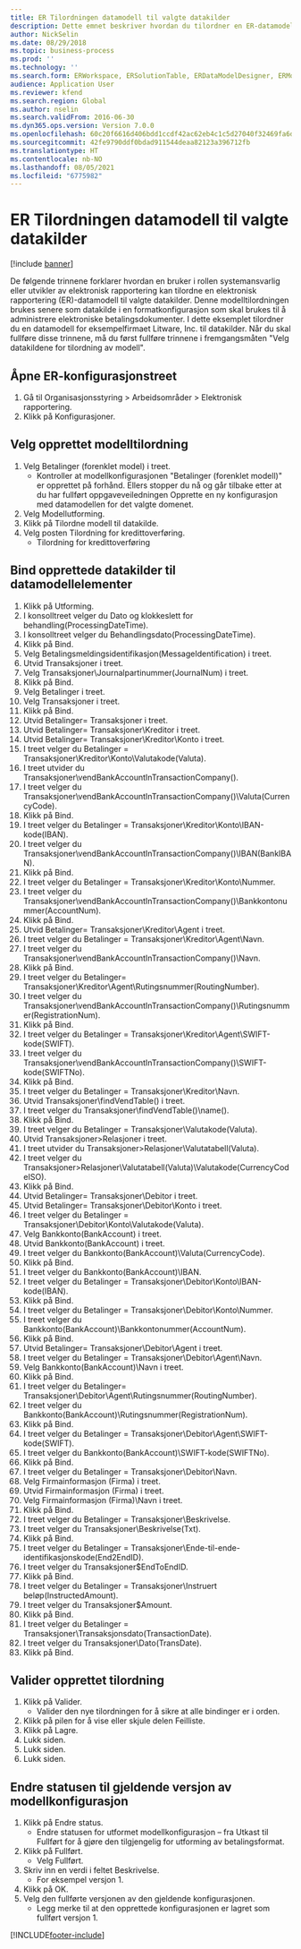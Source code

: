 ```yaml
---
title: ER Tilordningen datamodell til valgte datakilder
description: Dette emnet beskriver hvordan du tilordner en ER-datamodell (Elektronisk rapportering) til valgte Microsoft Dynamics 365 Finance-datakilder.
author: NickSelin
ms.date: 08/29/2018
ms.topic: business-process
ms.prod: ''
ms.technology: ''
ms.search.form: ERWorkspace, ERSolutionTable, ERDataModelDesigner, ERModelMappingTable, ERModelMappingDesigner
audience: Application User
ms.reviewer: kfend
ms.search.region: Global
ms.author: nselin
ms.search.validFrom: 2016-06-30
ms.dyn365.ops.version: Version 7.0.0
ms.openlocfilehash: 60c20f6616d406bdd1ccdf42ac62eb4c1c5d27040f32469fa6dd370c41830450
ms.sourcegitcommit: 42fe9790ddf0bdad911544deaa82123a396712fb
ms.translationtype: HT
ms.contentlocale: nb-NO
ms.lasthandoff: 08/05/2021
ms.locfileid: "6775982"
---
```

# <a name="er-map-data-model-to-selected-data-sources"></a>ER Tilordningen datamodell til valgte datakilder

[!include [banner](../../includes/banner.md)]

De følgende trinnene forklarer hvordan en bruker i rollen systemansvarlig eller utvikler av elektronisk rapportering kan tilordne en elektronisk rapportering (ER)-datamodell til valgte datakilder. Denne modelltilordningen brukes senere som datakilde i en formatkonfigurasjon som skal brukes til å administrere elektroniske betalingsdokumenter. I dette eksemplet tilordner du en datamodell for eksempelfirmaet Litware, Inc. til datakilder. Når du skal fullføre disse trinnene, må du først fullføre trinnene i fremgangsmåten "Velg datakildene for tilordning av modell".


## <a name="open-er-configurations-tree"></a>Åpne ER-konfigurasjonstreet
1. Gå til Organisasjonsstyring > Arbeidsområder > Elektronisk rapportering.
2. Klikk på Konfigurasjoner.

## <a name="select-created-model-mapping"></a>Velg opprettet modelltilordning
1. Velg Betalinger (forenklet model) i treet.
    * Kontroller at modellkonfigurasjonen "Betalinger (forenklet modell)" er opprettet på forhånd. Ellers stopper du nå og går tilbake etter at du har fullført oppgaveveiledningen Opprette en ny konfigurasjon med datamodellen for det valgte domenet.  
2. Velg Modellutforming.
3. Klikk på Tilordne modell til datakilde.
4. Velg posten Tilordning for kredittoverføring.
    * Tilordning for kredittoverføring  

## <a name="bind-created-data-sources-to-data-model-elements"></a>Bind opprettede datakilder til datamodellelementer
1. Klikk på Utforming.
2. I konsolltreet velger du Dato og klokkeslett for behandling(ProcessingDateTime).
3. I konsolltreet velger du Behandlingsdato(ProcessingDateTime).
4. Klikk på Bind.
5. Velg Betalingsmeldingsidentifikasjon(MessageIdentification) i treet.
6. Utvid Transaksjoner i treet.
7. Velg Transaksjoner\Journalpartinummer(JournalNum) i treet.
8. Klikk på Bind.
9. Velg Betalinger i treet.
10. Velg Transaksjoner i treet.
11. Klikk på Bind.
12. Utvid Betalinger= Transaksjoner i treet.
13. Utvid Betalinger= Transaksjoner\Kreditor i treet.
14. Utvid Betalinger= Transaksjoner\Kreditor\Konto i treet.
15. I treet velger du Betalinger = Transaksjoner\Kreditor\Konto\Valutakode(Valuta).
16. I treet utvider du Transaksjoner\vendBankAccountInTransactionCompany().
17. I treet velger du Transaksjoner\vendBankAccountInTransactionCompany()\Valuta(CurrencyCode).
18. Klikk på Bind.
19. I treet velger du Betalinger = Transaksjoner\Kreditor\Konto\IBAN-kode(IBAN).
20. I treet velger du Transaksjoner\vendBankAccountInTransactionCompany()\IBAN(BankIBAN).
21. Klikk på Bind.
22. I treet velger du Betalinger = Transaksjoner\Kreditor\Konto\Nummer.
23. I treet velger du Transaksjoner\vendBankAccountInTransactionCompany()\Bankkontonummer(AccountNum).
24. Klikk på Bind.
25. Utvid Betalinger= Transaksjoner\Kreditor\Agent i treet.
26. I treet velger du Betalinger = Transaksjoner\Kreditor\Agent\Navn.
27. I treet velger du Transaksjoner\vendBankAccountInTransactionCompany()\Navn.
28. Klikk på Bind.
29. I treet velger du Betalinger= Transaksjoner\Kreditor\Agent\Rutingsnummer(RoutingNumber).
30. I treet velger du Transaksjoner\vendBankAccountInTransactionCompany()\Rutingsnummer(RegistrationNum).
31. Klikk på Bind.
32. I treet velger du Betalinger = Transaksjoner\Kreditor\Agent\SWIFT-kode(SWIFT).
33. I treet velger du Transaksjoner\vendBankAccountInTransactionCompany()\SWIFT-kode(SWIFTNo).
34. Klikk på Bind.
35. I treet velger du Betalinger = Transaksjoner\Kreditor\Navn.
36. Utvid Transaksjoner\findVendTable() i treet.
37. I treet velger du Transaksjoner\findVendTable()\name().
38. Klikk på Bind.
39. I treet velger du Betalinger = Transaksjoner\Valutakode(Valuta).
40. Utvid Transaksjoner\>Relasjoner i treet.
41. I treet utvider du Transaksjoner\>Relasjoner\Valutatabell(Valuta).
42. I treet velger du Transaksjoner\>Relasjoner\Valutatabell(Valuta)\Valutakode(CurrencyCodeISO).
43. Klikk på Bind.
44. Utvid Betalinger= Transaksjoner\Debitor i treet.
45. Utvid Betalinger= Transaksjoner\Debitor\Konto i treet.
46. I treet velger du Betalinger = Transaksjoner\Debitor\Konto\Valutakode(Valuta).
47. Velg Bankkonto(BankAccount) i treet.
48. Utvid Bankkonto(BankAccount) i treet.
49. I treet velger du Bankkonto(BankAccount)\Valuta(CurrencyCode).
50. Klikk på Bind.
51. I treet velger du Bankkonto(BankAccount)\IBAN.
52. I treet velger du Betalinger = Transaksjoner\Debitor\Konto\IBAN-kode(IBAN).
53. Klikk på Bind.
54. I treet velger du Betalinger = Transaksjoner\Debitor\Konto\Nummer.
55. I treet velger du Bankkonto(BankAccount)\Bankkontonummer(AccountNum).
56. Klikk på Bind.
57. Utvid Betalinger= Transaksjoner\Debitor\Agent i treet.
58. I treet velger du Betalinger = Transaksjoner\Debitor\Agent\Navn.
59. Velg Bankkonto(BankAccount)\Navn i treet.
60. Klikk på Bind.
61. I treet velger du Betalinger= Transaksjoner\Debitor\Agent\Rutingsnummer(RoutingNumber).
62. I treet velger du Bankkonto(BankAccount)\Rutingsnummer(RegistrationNum).
63. Klikk på Bind.
64. I treet velger du Betalinger = Transaksjoner\Debitor\Agent\SWIFT-kode(SWIFT).
65. I treet velger du Bankkonto(BankAccount)\SWIFT-kode(SWIFTNo).
66. Klikk på Bind.
67. I treet velger du Betalinger = Transaksjoner\Debitor\Navn.
68. Velg Firmainformasjon (Firma) i treet.
69. Utvid Firmainformasjon (Firma) i treet.
70. Velg Firmainformasjon (Firma)\Navn i treet.
71. Klikk på Bind.
72. I treet velger du Betalinger = Transaksjoner\Beskrivelse.
73. I treet velger du Transaksjoner\Beskrivelse(Txt).
74. Klikk på Bind.
75. I treet velger du Betalinger = Transaksjoner\Ende-til-ende-identifikasjonskode(End2EndID).
76. I treet velger du Transaksjoner\$EndToEndID.
77. Klikk på Bind.
78. I treet velger du Betalinger = Transaksjoner\Instruert beløp(InstructedAmount).
79. I treet velger du Transaksjoner\$Amount.
80. Klikk på Bind.
81. I treet velger du Betalinger = Transaksjoner\Transaksjonsdato(TransactionDate).
82. I treet velger du Transaksjoner\Dato(TransDate).
83. Klikk på Bind.

## <a name="validate-created-mapping"></a>Valider opprettet tilordning
1. Klikk på Valider.
    * Valider den nye tilordningen for å sikre at alle bindinger er i orden.  
2. Klikk på pilen for å vise eller skjule delen Feilliste.
3. Klikk på Lagre.
4. Lukk siden.
5. Lukk siden.
6. Lukk siden.

## <a name="change-the-status-of-the-current-version-of-model-configuration"></a>Endre statusen til gjeldende versjon av modellkonfigurasjon
1. Klikk på Endre status.
    * Endre statusen for utformet modellkonfigurasjon – fra Utkast til Fullført for å gjøre den tilgjengelig for utforming av betalingsformat.  
2. Klikk på Fullført.
    * Velg Fullført.  
3. Skriv inn en verdi i feltet Beskrivelse.
    * For eksempel versjon 1.  
4. Klikk på OK.
5. Velg den fullførte versjonen av den gjeldende konfigurasjonen.
    * Legg merke til at den opprettede konfigurasjonen er lagret som fullført versjon 1.  



[!INCLUDE[footer-include](../../../../includes/footer-banner.md)]